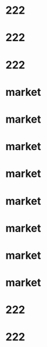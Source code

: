 # 222
# 222
# 222
# market
# market
# market
# market
# market
# market
# market
# market
# 222
# 222

